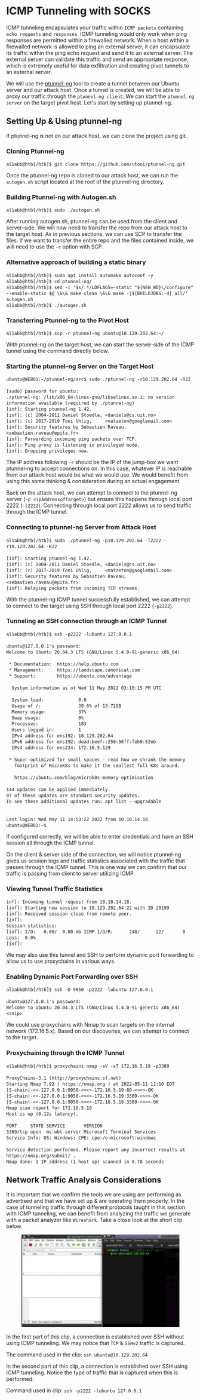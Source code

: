 # ICMP Tunneling with SOCKS

ICMP tunneling encapsulates your traffic within `ICMP packets` containing `echo requests` and `responses`. ICMP tunneling would only work when ping responses are permitted within a firewalled network. When a host within a firewalled network is allowed to ping an external server, it can encapsulate its traffic within the ping echo request and send it to an external server. The external server can validate this traffic and send an appropriate response, which is extremely useful for data exfiltration and creating pivot tunnels to an external server.

We will use the [ptunnel-ng](https://github.com/utoni/ptunnel-ng) tool to create a tunnel between our Ubuntu server and our attack host. Once a tunnel is created, we will be able to proxy our traffic through the `ptunnel-ng client`. We can start the `ptunnel-ng server` on the target pivot host. Let's start by setting up ptunnel-ng.

## Setting Up & Using ptunnel-ng

If ptunnel-ng is not on our attack host, we can clone the project using git.

### **Cloning Ptunnel-ng**

```shell-session
al1abb@htb[/htb]$ git clone https://github.com/utoni/ptunnel-ng.git
```

Once the ptunnel-ng repo is cloned to our attack host, we can run the `autogen.sh` script located at the root of the ptunnel-ng directory.

### **Building Ptunnel-ng with Autogen.sh**

```shell-session
al1abb@htb[/htb]$ sudo ./autogen.sh
```

After running autogen.sh, ptunnel-ng can be used from the client and server-side. We will now need to transfer the repo from our attack host to the target host. As in previous sections, we can use SCP to transfer the files. If we want to transfer the entire repo and the files contained inside, we will need to use the `-r` option with SCP.

### **Alternative approach of building a static binary**

```shell-session
al1abb@htb[/htb]$ sudo apt install automake autoconf -y
al1abb@htb[/htb]$ cd ptunnel-ng/
al1abb@htb[/htb]$ sed -i '$s/.*/LDFLAGS=-static "${NEW_WD}\/configure" --enable-static $@ \&\& make clean \&\& make -j${BUILDJOBS:-4} all/' autogen.sh
al1abb@htb[/htb]$ ./autogen.sh
```

### **Transferring Ptunnel-ng to the Pivot Host**

```shell-session
al1abb@htb[/htb]$ scp -r ptunnel-ng ubuntu@10.129.202.64:~/
```

With ptunnel-ng on the target host, we can start the server-side of the ICMP tunnel using the command directly below.

### **Starting the ptunnel-ng Server on the Target Host**

```shell-session
ubuntu@WEB01:~/ptunnel-ng/src$ sudo ./ptunnel-ng -r10.129.202.64 -R22

[sudo] password for ubuntu: 
./ptunnel-ng: /lib/x86_64-linux-gnu/libselinux.so.1: no version information available (required by ./ptunnel-ng)
[inf]: Starting ptunnel-ng 1.42.
[inf]: (c) 2004-2011 Daniel Stoedle, <daniels@cs.uit.no>
[inf]: (c) 2017-2019 Toni Uhlig,     <matzeton@googlemail.com>
[inf]: Security features by Sebastien Raveau, <sebastien.raveau@epita.fr>
[inf]: Forwarding incoming ping packets over TCP.
[inf]: Ping proxy is listening in privileged mode.
[inf]: Dropping privileges now.
```

The IP address following `-r` should be the IP of the jump-box we want ptunnel-ng to accept connections on. In this case, whatever IP is reachable from our attack host would be what we would use. We would benefit from using this same thinking & consideration during an actual engagement.

Back on the attack host, we can attempt to connect to the ptunnel-ng server (`-p <ipAddressofTarget>`) but ensure this happens through local port 2222 (`-l2222`). Connecting through local port 2222 allows us to send traffic through the ICMP tunnel.

### **Connecting to ptunnel-ng Server from Attack Host**

```shell-session
al1abb@htb[/htb]$ sudo ./ptunnel-ng -p10.129.202.64 -l2222 -r10.129.202.64 -R22

[inf]: Starting ptunnel-ng 1.42.
[inf]: (c) 2004-2011 Daniel Stoedle, <daniels@cs.uit.no>
[inf]: (c) 2017-2019 Toni Uhlig,     <matzeton@googlemail.com>
[inf]: Security features by Sebastien Raveau, <sebastien.raveau@epita.fr>
[inf]: Relaying packets from incoming TCP streams.
```

With the ptunnel-ng ICMP tunnel successfully established, we can attempt to connect to the target using SSH through local port 2222 (`-p2222`).

### **Tunneling an SSH connection through an ICMP Tunnel**

```shell-session
al1abb@htb[/htb]$ ssh -p2222 -lubuntu 127.0.0.1

ubuntu@127.0.0.1's password: 
Welcome to Ubuntu 20.04.3 LTS (GNU/Linux 5.4.0-91-generic x86_64)

 * Documentation:  https://help.ubuntu.com
 * Management:     https://landscape.canonical.com
 * Support:        https://ubuntu.com/advantage

  System information as of Wed 11 May 2022 03:10:15 PM UTC

  System load:             0.0
  Usage of /:              39.6% of 13.72GB
  Memory usage:            37%
  Swap usage:              0%
  Processes:               183
  Users logged in:         1
  IPv4 address for ens192: 10.129.202.64
  IPv6 address for ens192: dead:beef::250:56ff:feb9:52eb
  IPv4 address for ens224: 172.16.5.129

 * Super-optimized for small spaces - read how we shrank the memory
   footprint of MicroK8s to make it the smallest full K8s around.

   https://ubuntu.com/blog/microk8s-memory-optimisation

144 updates can be applied immediately.
97 of these updates are standard security updates.
To see these additional updates run: apt list --upgradable


Last login: Wed May 11 14:53:22 2022 from 10.10.14.18
ubuntu@WEB01:~$ 
```

If configured correctly, we will be able to enter credentials and have an SSH session all through the ICMP tunnel.

On the client & server side of the connection, we will notice ptunnel-ng gives us session logs and traffic statistics associated with the traffic that passes through the ICMP tunnel. This is one way we can confirm that our traffic is passing from client to server utilizing ICMP.

### **Viewing Tunnel Traffic Statistics**

```shell-session
inf]: Incoming tunnel request from 10.10.14.18.
[inf]: Starting new session to 10.129.202.64:22 with ID 20199
[inf]: Received session close from remote peer.
[inf]: 
Session statistics:
[inf]: I/O:   0.00/  0.00 mb ICMP I/O/R:      248/      22/       0 Loss:  0.0%
[inf]: 
```

We may also use this tunnel and SSH to perform dynamic port forwarding to allow us to use proxychains in various ways.

### **Enabling Dynamic Port Forwarding over SSH**

```shell-session
al1abb@htb[/htb]$ ssh -D 9050 -p2222 -lubuntu 127.0.0.1

ubuntu@127.0.0.1's password: 
Welcome to Ubuntu 20.04.3 LTS (GNU/Linux 5.4.0-91-generic x86_64)
<snip>
```

We could use proxychains with Nmap to scan targets on the internal network (172.16.5.x). Based on our discoveries, we can attempt to connect to the target.

### **Proxychaining through the ICMP Tunnel**

```shell-session
al1abb@htb[/htb]$ proxychains nmap -sV -sT 172.16.5.19 -p3389

ProxyChains-3.1 (http://proxychains.sf.net)
Starting Nmap 7.92 ( https://nmap.org ) at 2022-05-11 11:10 EDT
|S-chain|-<>-127.0.0.1:9050-<><>-172.16.5.19:80-<><>-OK
|S-chain|-<>-127.0.0.1:9050-<><>-172.16.5.19:3389-<><>-OK
|S-chain|-<>-127.0.0.1:9050-<><>-172.16.5.19:3389-<><>-OK
Nmap scan report for 172.16.5.19
Host is up (0.12s latency).

PORT     STATE SERVICE       VERSION
3389/tcp open  ms-wbt-server Microsoft Terminal Services
Service Info: OS: Windows; CPE: cpe:/o:microsoft:windows

Service detection performed. Please report any incorrect results at https://nmap.org/submit/ .
Nmap done: 1 IP address (1 host up) scanned in 8.78 seconds
```

## Network Traffic Analysis Considerations

It is important that we confirm the tools we are using are performing as advertised and that we have set up & are operating them properly. In the case of tunneling traffic through different protocols taught in this section with ICMP tunneling, we can benefit from analyzing the traffic we generate with a packet analyzer like `Wireshark`. Take a close look at the short clip below.

<figure><img src="../../../../.gitbook/assets/image (152).png" alt=""><figcaption></figcaption></figure>

In the first part of this clip, a connection is established over SSH without using ICMP tunneling. We may notice that `TCP` & `SSHv2` traffic is captured.

The command used in the clip: `ssh ubuntu@10.129.202.64`

In the second part of this clip, a connection is established over SSH using ICMP tunneling. Notice the type of traffic that is captured when this is performed.

Command used in clip: `ssh -p2222 -lubuntu 127.0.0.1`
